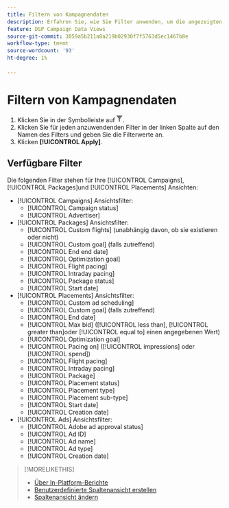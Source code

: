 ```yaml
---
title: Filtern von Kampagnendaten
description: Erfahren Sie, wie Sie Filter anwenden, um die angezeigten Kampagnendaten einzuschränken.
feature: DSP Campaign Data Views
source-git-commit: 3059a5b211a8a219b02930f7f5763d5ec1467b8e
workflow-type: tm+mt
source-wordcount: '93'
ht-degree: 1%

---
```


# Filtern von Kampagnendaten

1. Klicken Sie in der Symbolleiste auf ![Filterschaltfläche](/help/dsp/assets/filter.png).
1. Klicken Sie für jeden anzuwendenden Filter in der linken Spalte auf den Namen des Filters und geben Sie die Filterwerte an.
1. Klicken **[!UICONTROL Apply]**.

## Verfügbare Filter

Die folgenden Filter stehen für Ihre [!UICONTROL Campaigns], [!UICONTROL Packages]und [!UICONTROL Placements] Ansichten:

* [!UICONTROL Campaigns] Ansichtsfilter:
   * [!UICONTROL Campaign status]
   * [!UICONTROL Advertiser]
* [!UICONTROL Packages] Ansichtsfilter:
   * [!UICONTROL Custom flights] (unabhängig davon, ob sie existieren oder nicht)
   * [!UICONTROL Custom goal] (falls zutreffend)
   * [!UICONTROL End end date]
   * [!UICONTROL Optimization goal]
   * [!UICONTROL Flight pacing]
   * [!UICONTROL Intraday pacing]
   * [!UICONTROL Package status]
   * [!UICONTROL Start date]
* [!UICONTROL Placements] Ansichtsfilter:
   * [!UICONTROL Custom ad scheduling]
   * [!UICONTROL Custom goal] (falls zutreffend)
   * [!UICONTROL End date]
   * [!UICONTROL Max bid] ([!UICONTROL less than], [!UICONTROL greater than]oder [!UICONTROL equal to] einen angegebenen Wert)
   * [!UICONTROL Optimization goal]
   * [!UICONTROL Pacing on] ([!UICONTROL impressions] oder [!UICONTROL spend])
   * [!UICONTROL Flight pacing]
   * [!UICONTROL Intraday pacing]
   * [!UICONTROL Package]
   * [!UICONTROL Placement status]
   * [!UICONTROL Placement type]
   * [!UICONTROL Placement sub-type]
   * [!UICONTROL Start date]
   * [!UICONTROL Creation date]
* [!UICONTROL Ads] Ansichtsfilter:
   * [!UICONTROL Adobe ad approval status]
   * [!UICONTROL Ad ID]
   * [!UICONTROL Ad name]
   * [!UICONTROL Ad type]
   * [!UICONTROL Creation date]

>[!MORELIKETHIS]
>
>* [Über In-Platform-Berichte](campaign-reports-about.md)
>* [Benutzerdefinierte Spaltenansicht erstellen](column-view-create.md)
>* [Spaltenansicht ändern](column-view-change.md)

